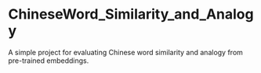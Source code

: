 # ChineseWord_Similarity_and_Analogy
A simple project for evaluating Chinese word similarity and analogy from pre-trained embeddings.
